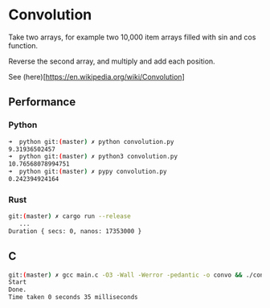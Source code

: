 # Convolution

Take two arrays, for example two 10,000 item arrays filled with sin and cos function.

Reverse the second array, and multiply and add each position.

See (here)[https://en.wikipedia.org/wiki/Convolution]

## Performance



### Python

```bash
➜  python git:(master) ✗ python convolution.py
9.31936502457
➜  python git:(master) ✗ python3 convolution.py
10.76568078994751
➜  python git:(master) ✗ pypy convolution.py
0.242394924164
```

### Rust

```bash
git:(master) ✗ cargo run --release
   ...
Duration { secs: 0, nanos: 17353000 }
```

## C

```bash
git:(master) ✗ gcc main.c -O3 -Wall -Werror -pedantic -o convo && ./convo
Start
Done.
Time taken 0 seconds 35 milliseconds